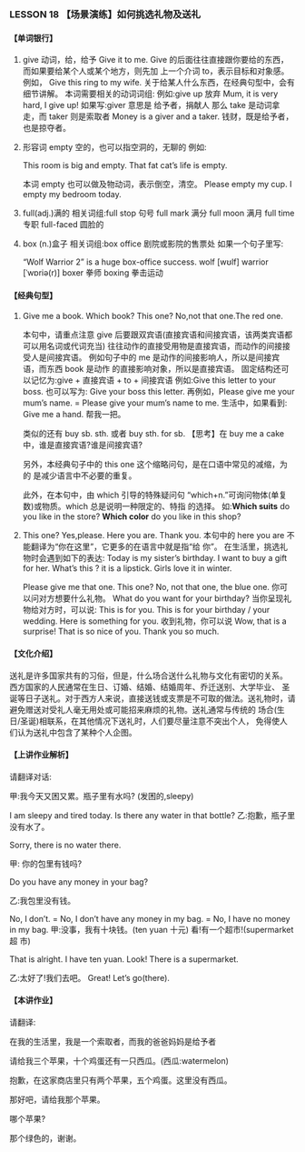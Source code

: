 ### LESSON 18 【场景演练】如何挑选礼物及送礼

#### 【单词银行】

1. give 动词，给，给予
   Give it to me.
   Give 的后面往往直接跟你要给的东西，而如果要给某个人或某个地方，则先加 上一个介词 to，表示目标和对象感。例如，
   Give this ring to my wife.
   关于给某人什么东西，在经典句型中，会有细节讲解。 本词需要相关的动词词组:
   例如:give up 放弃
   Mum, it is very hard, I give up!
   如果写:giver 意思是 给予者，捐献人
   那么 take 是动词拿走，而 taker 则是索取者
   Money is a giver and a taker.
   钱财，既是给予者，也是掠夺者。

2. 形容词 empty 空的，也可以指空洞的，无聊的 例如:

   This room is big and empty. That fat cat’s life is empty.

   本词 empty 也可以做及物动词，表示倒空，清空。 Please empty my cup.
   I empty my bedroom today.

3. full(adj.)满的 相关词组:full stop 句号 full mark 满分
   full moon 满月
   full time 专职
   full-faced 圆脸的

4. box (n.)盒子
   相关词组:box office 剧院或影院的售票处 如果一个句子里写:

   “Wolf Warrior 2” is a huge box-office success. wolf [wʊlf] warrior [ˈwɒriə(r)]
   boxer 拳师
   boxing 拳击运动

#### 【经典句型】

1. Give me a book. Which book? This one? No,not that one.The red one. 

   本句中，请重点注意 give 后要跟双宾语(直接宾语和间接宾语，该两类宾语都 可以用名词或代词充当) 往往动作的直接受用物是直接宾语，而动作的间接接受人是间接宾语。 例如句子中的 me 是动作的间接影响人，所以是间接宾语，而东西 book 是动作 的直接影响对象，所以是直接宾语。
   固定结构还可以记忆为:give + 直接宾语 + to + 间接宾语
   例如:Give this letter to your boss.
   也可以写为:
   Give your boss this letter.
   再例如，Please give me your mum’s name. = Please give your mum’s name to me. 生活中，如果看到:
   Give me a hand. 帮我一把。

   类似的还有 buy sb. sth. 或者 buy sth. for sb.
   【思考】在 buy me a cake 中，谁是直接宾语?谁是间接宾语?

   另外，本经典句子中的 this one 这个缩略问句，是在口语中常见的减缩，为的 是减少语言中不必要的重复。

   此外，在本句中，由 which 引导的特殊疑问句 “which+n.”可询问物体(单复数)或物质。which 总是说明一种限定的、特指 的选择。
    如:**Which suits** do you like in the store?
    **Which color** do you like in this shop?

2. This one? Yes,please. Here you are. Thank you.
   本句中的 here you are 不能翻译为“你在这里”，它更多的在语言中就是指“给 你”。
   在生活里，挑选礼物时会遇到如下的表达:
   Today is my sister’s birthday. I want to buy a gift for her.
   What’s this ? it is a lipstick. Girls love it in winter.

   Please give me that one.
   This one?
   No, not that one, the blue one. 你可以问对方想要什么礼物。
   What do you want for your birthday? 当你呈现礼物给对方时，可以说: This is for you.
   This is for your birthday / your wedding. Here is something for you. 收到礼物，你可以说
   Wow, that is a surprise!
   That is so nice of you.
   Thank you so much.

#### 【文化介绍】

送礼是许多国家共有的习俗，但是，什么场合送什么礼物与文化有密切的关系。 西方国家的人民通常在生日、订婚、结婚、结婚周年、乔迁送别、大学毕业、 圣诞等日子送礼。对于西方人来说，直接送钱或支票是不可取的做法。送礼物时，请避免赠送对受礼人毫无用处或可能招来麻烦的礼物。送礼通常与传统的 场合(生日/圣诞)相联系，在其他情况下送礼时，人们要尽量注意不突出个人， 免得使人们认为送礼中包含了某种个人企图。

#### 【上讲作业解析】

 请翻译对话:

甲:我今天又困又累。瓶子里有水吗? (发困的,sleepy)

 I am sleepy and tired today.
 Is there any water in that bottle? 乙:抱歉，瓶子里没有水了。

Sorry, there is no water there.

甲: 你的包里有钱吗?

Do you have any money in your bag?

乙:我包里没有钱。

No, I don’t. = No, I don’t have any money in my bag. = No, I have no money in my bag.
甲:没事，我有十块钱。(ten yuan 十元) 看!有一个超市!(supermarket 超 市)

That is alright. I have ten yuan. Look! There is a supermarket.

乙:太好了!我们去吧。 Great! Let’s go(there).

#### 【本讲作业】

 请翻译:

在我的生活里，我是一个索取者，而我的爸爸妈妈是给予者

请给我三个苹果，十个鸡蛋还有一只西瓜。(西瓜:watermelon)

抱歉，在这家商店里只有两个苹果，五个鸡蛋。这里没有西瓜。

那好吧，请给我那个苹果。

哪个苹果?

那个绿色的，谢谢。
